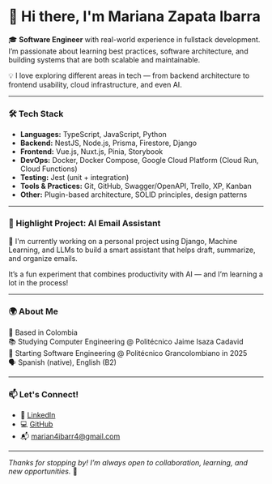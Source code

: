 # 👋 Hi there, I'm Mariana Zapata Ibarra

🎓 **Software Engineer** with real-world experience in fullstack development. I’m passionate about learning best practices, software architecture, and building systems that are both scalable and maintainable.

💡 I love exploring different areas in tech — from backend architecture to frontend usability, cloud infrastructure, and even AI.

---

### 🛠 Tech Stack

- **Languages:** TypeScript, JavaScript, Python  
- **Backend:** NestJS, Node.js, Prisma, Firestore, Django  
- **Frontend:** Vue.js, Nuxt.js, Pinia, Storybook  
- **DevOps:** Docker, Docker Compose, Google Cloud Platform (Cloud Run, Cloud Functions)  
- **Testing:** Jest (unit + integration)  
- **Tools & Practices:** Git, GitHub, Swagger/OpenAPI, Trello, XP, Kanban  
- **Other:** Plugin-based architecture, SOLID principles, design patterns

---

### 🚀 Highlight Project: AI Email Assistant

🔬 I'm currently working on a personal project using Django, Machine Learning, and LLMs to build a smart assistant that helps draft, summarize, and organize emails.

It’s a fun experiment that combines productivity with AI — and I’m learning a lot in the process!

---

### 🌍 About Me

📍 Based in Colombia  
📚 Studying Computer Engineering @ Politécnico Jaime Isaza Cadavid  
🧠 Starting Software Engineering @ Politécnico Grancolombiano in 2025  
🗣 Spanish (native), English (B2)

---

### 📫 Let's Connect!

- 💼 [LinkedIn](https://www.linkedin.com/in/marianazapataibarra/)  
- 💻 [GitHub](https://github.com/marianaibarra)  
- 📬 marian4ibarr4@gmail.com

---

_Thanks for stopping by! I’m always open to collaboration, learning, and new opportunities._ 🌟
